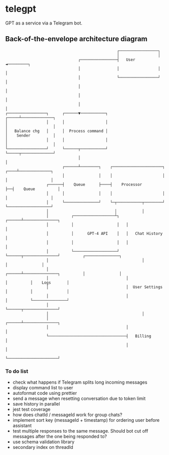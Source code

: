 # telegpt
GPT as a service via a Telegram bot.

## Back-of-the-envelope architecture diagram ## 

```
                                                 ┌─────────────────┐
                                                 │                 │
                                ┌────────────────┤   User          ◄─────────┐
                                │                │                 │         │
                                │                └─────────────────┘         │
                                │                                            │
                                │                                            │
                                │                                            │
┌─────────────────┐      ┌──────▼───────────┐                          ┌─────┴──────────────┐
│                 │      │                  │                          │                    │
│   Balance chg   │      │  Process command │                          │    Sender          │
│                 │      │                  │                          │                    │
└─────────────────┘      └──────┬───────────┘                          └─────┬──────────────┘
                                │                                            │
                         ┌──────┴────────┐    ┌──────────────────────┐  ┌────┴──────────────┐
                         │               │    │                      │  │                   │
                  ┌──────┤    Queue      ├────┤    Processor         ├──┤    Queue          │
                  │      │               │    │                      │  │                   │
                  │      └───────────────┘    └─┬───────────┬────────┘  └───────────────────┘
                  │                             │           │
                  │          ┌──────────────────┴┐   ┌──────┴───────────────┐
                  │          │                   │   │                      │
                  │          │      GPT-4 API    │   │   Chat History       │
                  │          │                   │   │                      │
                  │          └───────────────────┘   └──────┬───────────────┘          ┌───────────────┐
                  │                                         │                          │               │
                  │                                  ┌──────┴───────────────┐          │               │
                  │                                  │                      │          │    Logs       │
                  │                                  │  User Settings       │          │               │
                  │                                  │                      │          └───────────────┘
                  │                                  └──────┬───────────────┘
                  │                                         │
                  │                                  ┌──────┴───────────────┐
                  │                                  │                      │
                  └──────────────────────────────────┤   Billing            │
                                                     │                      │
                                                     └──────────────────────┘
```

### To do list ###

- check what happens if Telegram splits long incoming messages
- display command list to user
- autoformat code using prettier
- send a message when resetting conversation due to token limit
- save history in parallel
- jest test coverage
- how does chatId / messageId work for group chats?
- implement sort key (messageId + timestamp) for ordering user before assistant
- test multiple responses to the same message. Should bot cut off messages after the one being responded to? 
- use schema validation library
- secondary index on threadId